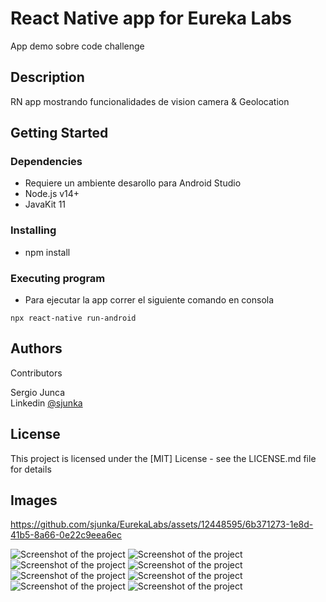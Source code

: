 # React Native app for Eureka Labs 

App demo sobre code challenge

## Description

RN app mostrando funcionalidades de vision camera & Geolocation

## Getting Started

### Dependencies

-   Requiere un ambiente desarollo para Android Studio
-   Node.js v14+
-   JavaKit 11

### Installing

-   npm install

### Executing program

-   Para ejecutar la app correr el siguiente comando en consola

```
npx react-native run-android
```

## Authors

Contributors

Sergio Junca  
Linkedin [@sjunka](https://www.linkedin.com/in/sjunka/)

## License

This project is licensed under the [MIT] License - see the LICENSE.md file for details

## Images


https://github.com/sjunka/EurekaLabs/assets/12448595/6b371273-1e8d-41b5-8a66-0e22c9eea6ec


![Screenshot of the project](https://raw.githubusercontent.com/sjunka/EurekaLabs/main/src/utils/images/Screenshot_1.png)
![Screenshot of the project](https://raw.githubusercontent.com/sjunka/EurekaLabs/main/src/utils/images/Screenshot_2.png)
![Screenshot of the project](https://raw.githubusercontent.com/sjunka/EurekaLabs/main/src/utils/images/Screenshot_3.png)
![Screenshot of the project](https://raw.githubusercontent.com/sjunka/EurekaLabs/main/src/utils/images/Screenshot_4.png)
![Screenshot of the project](https://raw.githubusercontent.com/sjunka/EurekaLabs/main/src/utils/images/Screenshot_5.png)
![Screenshot of the project](https://raw.githubusercontent.com/sjunka/EurekaLabs/main/src/utils/images/Screenshot_6.png)
![Screenshot of the project](https://raw.githubusercontent.com/sjunka/EurekaLabs/main/src/utils/images/Screenshot_7.png)
![Screenshot of the project](https://raw.githubusercontent.com/sjunka/EurekaLabs/main/src/utils/images/Screenshot_8.png)
